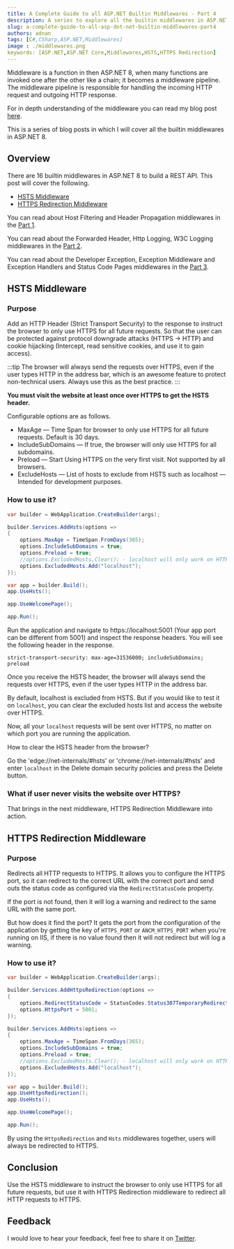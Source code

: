 ```yaml
---
title: A Complete Guide to all ASP.NET Builtin Middlewares - Part 4
description: A series to explore all the builtin middlewares in ASP.NET 8. This post covers HSTS and HTTPS Redirection Middleware.
slug: a-complete-guide-to-all-asp-dot-net-builtin-middlewares-part4
authors: adnan 
tags: [C#,CSharp,ASP.NET,Middlewares]
image : ./middlewares.png
keywords: [ASP.NET,ASP.NET Core,Middlewares,HSTS,HTTPS Redirection]
---
```

<head>
<meta property="og:image:width" content="1200"/>
<meta property="og:image:height" content="500"/>  
<meta name="twitter:creator" content="@madnan_rafiq" />
<meta name="twitter:card" content="summary_large_image" />
<meta name="twitter:title" content="A Complete Guide to all ASP.NET Builtin Middlewares - Part 4" />
<meta name="twitter:description" content="A series to explore all the builtin middlewares in ASP.NET 8. This post covers HSTS and HTTPS Redirection Middleware." />
</head>

Middleware is a function in then ASP.NET 8,
when many functions are invoked one after the other like a chain;
it becomes a middleware pipeline.
The middleware pipeline is responsible for handling the incoming HTTP request and outgoing HTTP response.

For in depth understanding of the middleware
you can read my blog post [here](https://adnanrafiq.com/blog/develop-intuitive-understanding-of-middleware-in-asp-net8/).

This is a series of blog posts in which I will cover all the builtin middlewares in ASP.NET 8.

<!--truncate-->

## Overview

There are 16 builtin middlewares in ASP.NET 8 to build a REST API. This post will cover the following.

- [HSTS Middleware](#hsts-middleware)
- [HTTPS Redirection Middleware](#https-redirection-middleware)


You can read about Host Filtering and Header Propagation middlewares in the [Part 1](https://adnanrafiq.com/blog/a-complete-guide-to-all-asp-dot-net-builtin-middlewares-part1/).

You can read about the Forwarded Header, Http Logging, W3C Logging middlewares in the [Part 2](https://adnanrafiq.com/blog/a-complete-guide-to-all-asp-dot-net-builtin-middlewares-part2/).

You can read about the Developer Exception, Exception Middleware and Exception Handlers and Status Code Pages middlewares in the [Part 3](https://adnanrafiq.com/blog/a-complete-guide-to-all-asp-dot-net-builtin-middlewares-part3/).

## HSTS Middleware

### Purpose
Add an HTTP Header (Strict Transport Security) to the response to instruct the browser to only use HTTPS for all future requests.
So that the user can be protected against protocol downgrade attacks (HTTPS -> HTTP) and cookie hijacking
(Intercept, read sensitive cookies, and use it to gain access).

:::tip
The browser will always send the requests over HTTPS, even if the user types HTTP in the address bar,
which is an awesome feature to protect non-technical users.
Always use this as the best practice.
:::

**You must visit the website at least once over HTTPS to get the HSTS header.**

Configurable options are as follows.
- MaxAge — Time Span for browser to only use HTTPS for all future requests. Default is 30 days.
- IncludeSubDomains — If true, the browser will only use HTTPS for all subdomains.
- Preload — Start Using HTTPS on the very first visit. Not supported by all browsers.
- ExcludeHosts — List of hosts to exclude from HSTS such as localhost — Intended for development purposes.

### How to use it?

```csharp title="How to configure and Use HSTS Middleware"
var builder = WebApplication.CreateBuilder(args);

builder.Services.AddHsts(options =>
{
    options.MaxAge = TimeSpan.FromDays(365);
    options.IncludeSubDomains = true;
    options.Preload = true;
    //options.ExcludedHosts.Clear(); - localhost will only work on HTTPS if you uncomment this line.
    options.ExcludedHosts.Add("localhost");
});

var app = builder.Build();
app.UseHsts();

app.UseWelcomePage();

app.Run();

```
Run the application and navigate to https://localhost:5001 (Your app port can be different from 5001)
and inspect the response headers.
You will see the following header in the response.

```text title="Response Headers"
strict-transport-security: max-age=31536000; includeSubDomains; preload
```

Once you receive the HSTS header, the browser will always send the requests over HTTPS, 
even if the user types HTTP in the address bar.

By default, localhost is excluded from HSTS.
But if you would like to test it on `localhost`, 
you can clear the excluded hosts list and access the website over HTTPS.

Now, all your `localhost` requests will be sent over HTTPS, no matter on which port you are running the application.

How to clear the HSTS header from the browser?

Go the 'edge://net-internals/#hsts' or 'chrome://net-internals/#hsts' and enter `localhost` 
in the Delete domain security policies and press the Delete button.

### What if user never visits the website over HTTPS?
That brings in the next middleware, HTTPS Redirection Middleware into action.

## HTTPS Redirection Middleware

### Purpose
Redirects all HTTP requests to HTTPS.
It allows you
to configure the HTTPS port, so it can redirect to the correct URL with the correct port
and send outs the status code as configured via the `RedirectStatusCode` property.

If the port is not found, then it will log a warning and redirect to the same URL with the same port.

But how does it find the port?
It gets the port from the configuration of the application by getting the key of `HTTPS_PORT` or  `ANCM_HTTPS_PORT`
when you're running on IIS, if there is no value found then it will not redirect but will log a warning.


### How to use it?
```csharp title="How to configure and Use HTTPS Redirection Middleware"
var builder = WebApplication.CreateBuilder(args);

builder.Services.AddHttpsRedirection(options =>
{
    options.RedirectStatusCode = StatusCodes.Status307TemporaryRedirect;
    options.HttpsPort = 5001;
});

builder.Services.AddHsts(options =>
{
    options.MaxAge = TimeSpan.FromDays(365);
    options.IncludeSubDomains = true;
    options.Preload = true;
    //options.ExcludedHosts.Clear(); - localhost will only work on HTTPS if you uncomment this line.
    options.ExcludedHosts.Add("localhost");
});

var app = builder.Build();
app.UseHttpsRedirection();
app.UseHsts();

app.UseWelcomePage();

app.Run();

```

By using the `HttpsRedirection` and `Hsts` middlewares together, users will always be redirected to HTTPS.

## Conclusion
Use the HSTS middleware to instruct the browser to only use HTTPS for all future requests, but 
use it with HTTPS Redirection middleware to redirect all HTTP requests to HTTPS.

## Feedback
I would love to hear your feedback, feel free to share it on [Twitter](https://twitter.com/madnan_rafiq). 

